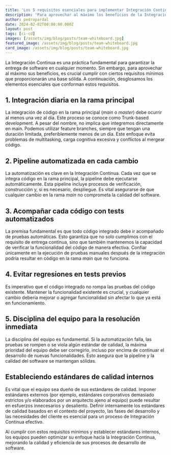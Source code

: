 ```yaml
---
title: 'Los 5 requisitos esenciales para implementar Integración Continua'
description: 'Para aprovechar al máximo los beneficios de la Integración Continua, es crucial cumplir con ciertos requisitos mínimos que proporcionarán una base sólida.'
author: pedropardal
date: 2024-02-02T00:00:00.000Z
layout: post
tags: [ci-cd]
images: [/assets/img/blog/posts/team-whiteboard.jpg]
featured_image: /assets/img/blog/posts/team-whiteboard.jpg
card_image: /assets/img/blog/posts/team-whiteboard.jpg
---
```


La Integración Continua es una práctica fundamental para garantizar la entrega de software en cualquier momento. Sin embargo, para aprovechar al máximo sus beneficios, es crucial cumplir con ciertos requisitos mínimos que proporcionarán una base sólida. A continuación, desglosamos los elementos esenciales que conforman estos requisitos.

## 1. Integración diaria en la rama principal
La integración de código en la rama principal (*main* o *master*) debe ocurrir al menos una vez al día. Este proceso se conoce como Trunk-based development. A pesar del nombre, no implica que integremos directamente en main. Podemos utilizar feature branches, siempre que tengan una duración limitada, preferiblemente menos de un día. Este enfoque evita problemas de multitasking, carga cognitiva excesiva y conflictos al mergear código.

## 2. Pipeline automatizada en cada cambio
La automatización es clave en la Integración Continua. Cada vez que se integra código en la rama principal, la pipeline debe ejecutarse automáticamente. Esta pipeline incluye procesos de verificación, construcción y, si es necesario, despliegue. Es vital asegurarse de que cualquier cambio en la rama *main* no comprometa la calidad del software.

## 3. Acompañar cada código con tests automatizados
La premisa fundamental es que todo código integrado debe ir acompañado de pruebas automáticas. Esto garantiza que no solo cumplimos con el requisito de entrega continua, sino que también mantenemos la capacidad de verificar la funcionalidad del código de manera efectiva. Confiar únicamente en la ejecución de pruebas manuales después de la integración podría resultar en código en la rama *main* que no funciona.

## 4. Evitar regresiones en tests previos
Es imperativo que el código integrado no rompa las pruebas del código existente. Mantener la funcionalidad existente es crucial, y cualquier cambio debería mejorar o agregar funcionalidad sin afectar lo que ya está en funcionamiento.

## 5. Disciplina del equipo para la resolución inmediata
La disciplina del equipo es fundamental. Si la automatización falla, las pruebas se rompen o se viola algún estándar de calidad, la máxima prioridad del equipo debe ser corregirlo, incluso por encima de continuar el desarrollo de nuevas funcionalidades. Esto asegura que la pipeline y la calidad del software se mantengan sólidas.

## Estableciendo estándares de calidad internos
Es vital que el equipo sea dueño de sus estándares de calidad. Imponer estándares externos (por ejemplo, estándares corporativos demasiado estrictos y/o elaborados por un arquitecto ajeno al equipo) puede resultar en esfuerzos innecesarios y desaliento. Definir internamente los estándares de calidad basados en el contexto del proyecto, las fases del desarrollo y las necesidades del cliente es esencial para un proceso de Integración Continua efectivo.

Al cumplir con estos requisitos mínimos y establecer estándares internos, los equipos pueden optimizar su enfoque hacia la Integración Continua, mejorando la calidad y eficiencia de sus procesos de desarrollo de software.
